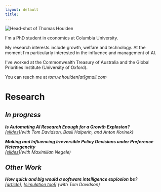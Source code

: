 ```yaml
---
layout: default
title: 
---
```


<div class="hero" markdown="1">

<img src="/assets/HeadShot2.jpg" alt="Head-shot of Thomas Houlden" class="headshot">

<div class="bio">

<p>I'm a PhD student in economics at Columbia University.</p>
<p>My research interests include growth, welfare and technology. At the moment I’m particularly interested in the influence and management of AI.</p>
<p>I've worked at the Commonwealth Treasury of Australia and the Global Priorities Institute (University of Oxford).</p> 

<p>You can reach me at <em>tom.w.houlden[at]gmail.com</em></p>

</div>
</div>

# Research

## <em>In progress<em>

**Is Automating AI Research Enough for a Growth Explosion?**  
[[slides](/assets/shs_slides.pdf)]*(with Tom Davidson, Basil Halperin, and Anton Korinek)*  

**Making and Influencing Irreversible Policy Decisions under Preference Heterogeneity**  
[[slides](/assets/IrreversibleDecisions_HouldenNegele.pdf)]*(with Maximilian Negele)*  


## Other Work
**How quick and big would a software intelligence explosion be?**  
[[article](https://www.forethought.org/research/how-quick-and-big-would-a-software-intelligence-explosion-be)], [[simulation tool](https://accelerated-ai-progress.streamlit.app/)] *(with Tom Davidson)*  



